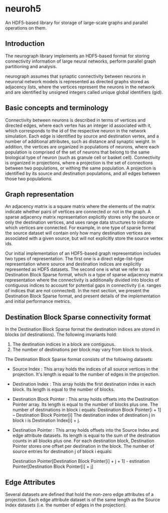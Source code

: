# neuroh5

An HDF5-based library for storage of large-scale graphs and parallel operations on them.

## Introduction

The neurograph library implements an HDF5-based format for storing
connectivity information of large neural networks, perform parallel
graph partitioning and analysis.

neurograph assumes that synaptic connectivity between neurons in
neuronal network models is represented as directed graphs stored as
adjacency lists, where the vertices represent the neurons in the
network and are identified by unsigned integers called unique global
identifiers (gid). 

## Basic concepts and terminology

Connectivity between neurons is described in terms of vertices and
directed edges, where each vertex has an integer id associated with
it, which corresponds to the id of the respective neuron in the
network simulation. Each edge is identified by source and destination
vertex, and a number of additional attributes, such as distance and
synaptic weight. In addition, the vertices are organized in
populations of neurons, where each population is comprised of the set
of neurons that belong to the same biological type of neuron (such as
granule cell or basket cell). Connectivity is organized in
projections, where a projection is the set of connections between two
populations, or withing the same population. A projection is
identified by its source and destination populations, and all edges
between those two populations.

## Graph representation

An adjacency matrix is a square matrix where the elements of the
matrix indicate whether pairs of vertices are connected or not in the
graph. A sparse adjacency matrix representation explicitly stores only
the source or only the destination vertices, and uses range data
structures to indicate which vertices are connected. For example, in
one type of sparse format the source dataset will contain only how
many destination vertices are associated with a given source, but will
not explicitly store the source vertex ids.

Our initial implementation of an HDF5-based graph representation
includes two types of representation. The first one is a direct
edge-list-type representation where source and destination indices are
explicitly represented as HDF5 datasets. The second one is what we
refer to as Destination Block Sparse format, which is a type of sparse
adjacency matrix representation where the connectivity is additionally
divided into blocks of contiguous indices to account for potential
gaps in connectivity (i.e. ranges of indices that are not
connected). In the next section, we present the Destination Block
Sparse format, and present details of the implementation and initial
performance metrics.

## Destination Block Sparse connectivity format

In the Destination Block Sparse format the destination indices are
stored in blocks (of destinations). The following invariants hold:

1. The destination indices in a block are contiguous. 
2. The number of destinations per block may vary from block to block.

The Destination Block Sparse format consists of the following datasets:

- Source Index : This array holds the indices of all source vertices in the projection. It's length is equal to the number of edges in the projection.
- Destination Index : This array holds the first destination index in each block. Its length is equal to the number of blocks.
- Destination Block Pointer : This array holds offsets into the Destination Pointer array. Its length is equal to the number of blocks plus one. The number of destinations in block i equals:
  Destination Block Pointer[i + 1] – Destination Block Pointer[i]
The destination index of destination j in block i is Destination Index[i] + j.
- Destination Pointer : This array holds offsets into the Source Index and edge attribute datasets. Its length is equal to the sum of the destination counts in all blocks plus one. For each destination block, Destination Pointer stores one offset per destination in the block. The number of source entries for destination j of block i equals:

  Destination Pointer[Destination Block Pointer[i] + j + 1] - estination Pointer[Destination Block Pointer[i] + j]

## Edge Attributes

Several datasets are defined that hold the non-zero edge attributes of
a projection. Each edge attribute dataset is of the same length as the
Source Index datasets (i.e. the number of edges in the projection).

